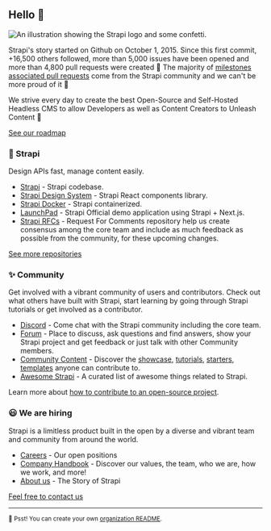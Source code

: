 ## Hello 👋

![An illustration showing the Strapi logo and some confetti.](https://github.com/user-attachments/assets/aa400071-6fa8-491e-9f2d-96042b0777d0)


Strapi's story started on Github on October 1, 2015. Since this first commit, +16,500 others followed, more than 5,000 issues have been opened and more than 4,800 pull requests were created 🤯 The majority of [milestones associated pull requests](https://github.com/strapi/strapi/milestones) come from the Strapi community and we can't be more proud of it 🙏

We strive every day to create the best Open-Source and Self-Hosted Headless CMS to allow Developers as well as Content Creators to Unleash Content 💪

[See our roadmap](https://feedback.strapi.io/)

### 🚀 Strapi

Design APIs fast, manage content easily.

- [Strapi](https://github.com/strapi/strapi) - Strapi codebase.
- [Strapi Design System](https://github.com/strapi/parts) - Strapi React components library.
- [Strapi Docker](https://github.com/strapi/strapi-docker) - Strapi containerized.
- [LaunchPad](https://github.com/strapi/LaunchPad) - Strapi Official demo application using Strapi + Next.js.
- [Strapi RFCs](https://github.com/strapi/rfcs) - Request For Comments repository help us create consensus among the core team and include as much feedback as possible from the community, for these upcoming changes.

[See more repositories](https://github.com/orgs/strapi/repositories)

### ✨ Community

Get involved with a vibrant community of users and contributors. Check out what others have built with Strapi, start learning by going through Strapi tutorials or get involved as a contributor.

- [Discord](https://discord.strapi.io) - Come chat with the Strapi community including the core team.
- [Forum](https://forum.strapi.io/) - Place to discuss, ask questions and find answers, show your Strapi project and get feedback or just talk with other Community members.
- [Community Content](https://github.com/strapi/community-content) - Discover the [showcase](https://github.com/strapi/community-content/tree/master/showcase), [tutorials](https://github.com/strapi/community-content/tree/master/tutorials), [starters](https://github.com/strapi/community-content/tree/master/starters), [templates](https://github.com/strapi/community-content/tree/master/templates) anyone can contribute to.
- [Awesome Strapi](https://github.com/strapi/awesome-strapi) - A curated list of awesome things related to Strapi.

Learn more about [how to contribute to an open-source project](https://opensource.guide/).

### 😃 We are hiring

Strapi is a limitless product built in the open by a diverse and vibrant team and community from around the world.

- [Careers](https://strapi.io/careers) - Our open positions
- [Company Handbook](https://handbook.strapi.io) - Discover our values, the team, who we are, how we work, and more!
- [About us](https://strapi.io/about-us) - The Story of Strapi

[Feel free to contact us](https://strapi.io/contact)

---

<sub>🤫 Psst! You can create your own [organization README](https://docs.github.com/en/organizations/collaborating-with-groups-in-organizations/customizing-your-organizations-profile).</sub>
